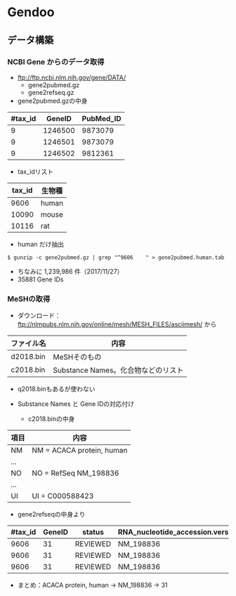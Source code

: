 # Gendoo
## データ構築
### NCBI Gene からのデータ取得
- ftp://ftp.ncbi.nlm.nih.gov/gene/DATA/
  - gene2pubmed.gz
  - gene2refseq.gz
- gene2pubmed.gzの中身

\#tax_id|GeneID | PubMed_ID
--|---|--
9|1246500|9873079
9|1246501|9873079
9|1246502|9812361

- tax_idリスト

tax_id | 生物種
--|--
9606  |  human
10090  | mouse
10116  | rat

- human だけ抽出

`$ gunzip -c gene2pubmed.gz | grep "^9606    " > gene2pubmed.human.tab`

  - ちなみに 1,239,986 件（2017/11/27）
  - 35881 Gene IDs

### MeSHの取得
- ダウンロード：ftp://nlmpubs.nlm.nih.gov/online/mesh/MESH_FILES/asciimesh/ から

ファイル名  |  内容
--|--
d2018.bin  |  MeSHそのもの
c2018.bin  |  Substance Names。化合物などのリスト
  - q2018.binもあるが使わない

- Substance Names と Gene IDの対応付け
  - c2018.binの中身

項目  |  内容
--|--
NM  |  NM = ACACA protein, human
  |  ...
NO  |  NO = RefSeq NM_198836
  |  ...
UI  |  UI = C000588423

  - gene2refseqの中身より

\#tax_id  | GeneID  | status  | RNA_nucleotide_accession.version  | ...  | Symbol
--|---|---|---|---|--
9606  | 31  | REVIEWED  | NM_198836  | ...  | ACACA
9606  | 31  | REVIEWED  | NM_198836  | ...  | ACACA
9606  | 31  | REVIEWED  | NM_198836  | ...  | ACACA

  - まとめ：ACACA protein, human → NM_198836 → 31
